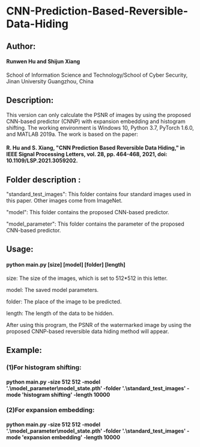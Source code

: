 # CNN-Prediction-Based-Reversible-Data-Hiding


## Author: 

   #### Runwen Hu and Shijun Xiang

   School of Information Science and Technology/School of Cyber Security, Jinan University
   Guangzhou, China



## Description:

This version can only calculate the PSNR of images by using the proposed CNN-based predictor (CNNP) with expansion embedding and histogram shifting. The working environment is Windows 10, Python 3.7, PyTorch 1.6.0, and MATLAB 2019a. The work is based on the paper:

   #### R. Hu and S. Xiang, "CNN Prediction Based Reversible Data Hiding," in IEEE Signal Processing Letters, vol. 28, pp. 464-468, 2021, doi: 10.1109/LSP.2021.3059202.



## Folder description :

   "standard_test_images":  This folder contains four standard images used in this paper. Other images come from ImageNet.

   "model":                          This folder contains the proposed CNN-based predictor.

   "model_parameter":         This folder contains the parameter of the proposed CNN-based predictor.


## Usage:

#### python main.py [size] [model] [folder] [length] 

   size:                 The size of the images, which is set to 512*512 in this letter.
   
   model:             The saved model parameters. 
   
   folder:              The place of the image to be predicted.
   
   length:             The length of the data to be hidden.


After using this program, the PSNR of the watermarked image by using the proposed CNNP-based reversible data hiding method will appear.

## Example:

### (1)For histogram shifting:

   #### python main.py -size 512 512 -model '.\model_parameter\model_state.pth' -folder '.\standard_test_images' -mode 'histogram shifting' -length 10000


### (2)For expansion embedding:

   #### python main.py -size 512 512 -model '.\model_parameter\model_state.pth' -folder '.\standard_test_images' -mode 'expansion embedding' -length 10000










